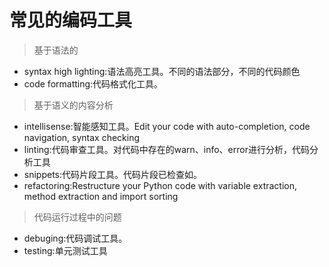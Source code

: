 # 常见的编码工具

> 基于语法的

* syntax high lighting:语法高亮工具。不同的语法部分，不同的代码颜色
* code formatting:代码格式化工具。

> 基于语义的内容分析

* intellisense:智能感知工具。Edit your code with auto-completion, code navigation, syntax checking
* linting:代码审查工具。对代码中存在的warn、info、error进行分析，代码分析工具
* snippets:代码片段工具。代码片段已检查如。
* refactoring:Restructure your Python code with variable extraction, method extraction and import sorting


> 代码运行过程中的问题

* debuging:代码调试工具。
* testing:单元测试工具